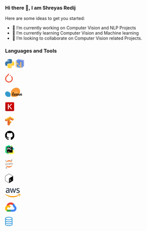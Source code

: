 ### Hi there 👋, I am Shreyas Redij




Here are some ideas to get you started:

- 🔭 I’m currently working on Computer Vision and NLP Projects
- 🌱 I’m currently learning Computer Vision and Machine learning 
- 👯 I’m looking to collaborate on Computer Vision related Projects.

### Languages and Tools


            
<p float="left"> 
 
  <img src="https://github.com/shreyas-redij/shreyas-redij/blob/master/assets/python.png" height="30" style="max-width:100%;">
  
  
<img src="https://github.com/shreyas-redij/shreyas-redij/blob/master/assets/numpy.png" height="30" style="max-width:100%;">

</p>


<a target="_blank" rel="noopener noreferrer" href="https://github.com/shreyas-redij/shreyas-redij/blob/master/assets/pytorch.png"><img src="https://github.com/shreyas-redij/shreyas-redij/blob/master/assets/pytorch.png" height="30" style="max-width:100%;"></a>&nbsp;&nbsp;&nbsp;

<a target="_blank" rel="noopener noreferrer" href="https://github.com/shreyas-redij/shreyas-redij/blob/master/assets/scikit.png"><img src="https://github.com/shreyas-redij/shreyas-redij/blob/master/assets/scikit.png" height="30" style="max-width:100%;"></a>&nbsp;&nbsp;&nbsp;

<a target="_blank" rel="noopener noreferrer" href="https://github.com/shreyas-redij/shreyas-redij/blob/master/assets/keras.png"><img src="https://github.com/shreyas-redij/shreyas-redij/blob/master/assets/keras.png" height="30" style="max-width:100%;"></a>&nbsp;&nbsp;&nbsp;

<a target="_blank" rel="noopener noreferrer" href="https://github.com/shreyas-redij/shreyas-redij/blob/master/assets/tensorflow.png"><img src="https://github.com/shreyas-redij/shreyas-redij/blob/master/assets/tensorflow.png" height="30" style="max-width:100%;"></a>&nbsp;&nbsp;&nbsp;



<a target="_blank" rel="noopener noreferrer" href="https://github.com/shreyas-redij/shreyas-redij/blob/master/assets/github.svg"><img src="https://github.com/shreyas-redij/shreyas-redij/blob/master/assets/github.svg" height="30" style="max-width:100%;"></a>&nbsp;&nbsp;&nbsp;

<a target="_blank" rel="noopener noreferrer" href="https://github.com/shreyas-redij/shreyas-redij/blob/master/assets/pycharm.png"><img src="https://github.com/shreyas-redij/shreyas-redij/blob/master/assets/pycharm.png" height="30" style="max-width:100%;"></a>&nbsp;&nbsp;&nbsp;

<a target="_blank" rel="noopener noreferrer" href="https://github.com/shreyas-redij/shreyas-redij/blob/master/assets/jupyter.png"><img src="https://github.com/shreyas-redij/shreyas-redij/blob/master/assets/jupyter.png" height="30" style="max-width:100%;"></a>&nbsp;&nbsp;&nbsp;

<a target="_blank" rel="noopener noreferrer" href="https://github.com/shreyas-redij/shreyas-redij/blob/master/assets/bash.png"><img src="https://github.com/shreyas-redij/shreyas-redij/blob/master/assets/bash.png" height="30" style="max-width:100%;"></a>&nbsp;&nbsp;&nbsp;

<a target="_blank" rel="noopener noreferrer" href="https://github.com/shreyas-redij/shreyas-redij/blob/master/assets/aws.png"><img src="https://github.com/shreyas-redij/shreyas-redij/blob/master/assets/aws.png" height="30" style="max-width:100%;"></a>&nbsp;&nbsp;&nbsp;

<a target="_blank" rel="noopener noreferrer" href="hhttps://github.com/shreyas-redij/shreyas-redij/blob/master/assets/cloud.png"><img src="https://github.com/shreyas-redij/shreyas-redij/blob/master/assets/cloud.png" height="30" style="max-width:100%;"></a>&nbsp;&nbsp;&nbsp;

<a target="_blank" rel="noopener noreferrer" href="https://github.com/shreyas-redij/shreyas-redij/blob/master/assets/sql.png"><img src="https://github.com/shreyas-redij/shreyas-redij/blob/master/assets/sql.png" height="30" style="max-width:100%;"></a>&nbsp;&nbsp;&nbsp;
<br>




<!--
**shreyas-redij/shreyas-redij** is a ✨ _special_ ✨ repository because its `README.md` (this file) appears on your GitHub profile.

- 🤔 I’m looking for help with ...
- 💬 Ask me about ...
- 😄 Pronouns: ...
- ⚡ Fun fact: ...
-->
